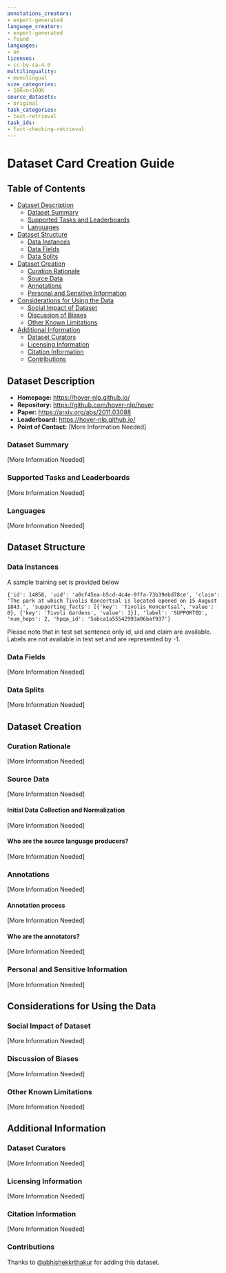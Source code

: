 ```yaml
---
annotations_creators:
- expert-generated
language_creators:
- expert-generated
- found
languages:
- en
licenses:
- cc-by-sa-4.0
multilinguality:
- monolingual
size_categories:
- 10K<n<100K
source_datasets:
- original
task_categories:
- text-retrieval
task_ids:
- fact-checking-retrieval
---
```


# Dataset Card Creation Guide

## Table of Contents
- [Dataset Description](#dataset-description)
  - [Dataset Summary](#dataset-summary)
  - [Supported Tasks and Leaderboards](#supported-tasks-and-leaderboards)
  - [Languages](#languages)
- [Dataset Structure](#dataset-structure)
  - [Data Instances](#data-instances)
  - [Data Fields](#data-fields)
  - [Data Splits](#data-splits)
- [Dataset Creation](#dataset-creation)
  - [Curation Rationale](#curation-rationale)
  - [Source Data](#source-data)
  - [Annotations](#annotations)
  - [Personal and Sensitive Information](#personal-and-sensitive-information)
- [Considerations for Using the Data](#considerations-for-using-the-data)
  - [Social Impact of Dataset](#social-impact-of-dataset)
  - [Discussion of Biases](#discussion-of-biases)
  - [Other Known Limitations](#other-known-limitations)
- [Additional Information](#additional-information)
  - [Dataset Curators](#dataset-curators)
  - [Licensing Information](#licensing-information)
  - [Citation Information](#citation-information)
  - [Contributions](#contributions)

## Dataset Description

- **Homepage:** https://hover-nlp.github.io/
- **Repository:** https://github.com/hover-nlp/hover
- **Paper:** https://arxiv.org/abs/2011.03088
- **Leaderboard:** https://hover-nlp.github.io/
- **Point of Contact:** [More Information Needed]

### Dataset Summary

[More Information Needed]

### Supported Tasks and Leaderboards

[More Information Needed]

### Languages

[More Information Needed]

## Dataset Structure

### Data Instances

A sample training set is provided below

```
{'id': 14856, 'uid': 'a0cf45ea-b5cd-4c4e-9ffa-73b39ebd78ce', 'claim': 'The park at which Tivolis Koncertsal is located opened on 15 August 1843.', 'supporting_facts': [{'key': 'Tivolis Koncertsal', 'value': 0}, {'key': 'Tivoli Gardens', 'value': 1}], 'label': 'SUPPORTED', 'num_hops': 2, 'hpqa_id': '5abca1a55542993a06baf937'}
```

Please note that in test set sentence only id, uid and claim are available. Labels are not available in test set and are represented by -1.


### Data Fields

[More Information Needed]

### Data Splits

[More Information Needed]

## Dataset Creation

### Curation Rationale

[More Information Needed]

### Source Data

[More Information Needed]

#### Initial Data Collection and Normalization

[More Information Needed]

#### Who are the source language producers?

[More Information Needed]

### Annotations

[More Information Needed]

#### Annotation process

[More Information Needed]

#### Who are the annotators?

[More Information Needed]

### Personal and Sensitive Information

[More Information Needed]

## Considerations for Using the Data

### Social Impact of Dataset

[More Information Needed]

### Discussion of Biases

[More Information Needed]

### Other Known Limitations

[More Information Needed]

## Additional Information

### Dataset Curators

[More Information Needed]

### Licensing Information

[More Information Needed]

### Citation Information

[More Information Needed]
### Contributions

Thanks to [@abhishekkrthakur](https://github.com/abhishekkrthakur) for adding this dataset.